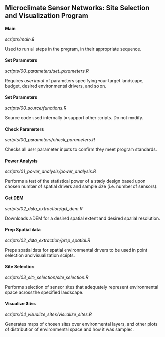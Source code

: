 ## Microclimate Sensor Networks: Site Selection and Visualization Program


#### Main
_scripts/main.R_  

Used to run all steps in the program, in their appropriate sequence.  

#### Set Parameters
_scripts/00_parameters/set_parameters.R_  

Requires *user input* of parameters specifying your target landscape, budget, desired environmental drivers, and so on.  


#### Set Parameters
_scripts/00_source/functions.R_  

Source code used internally to support other scripts. Do not modify. 


#### Check Parameters
_scripts/00_parameters/check_parameters.R_

Checks all user parameter inputs to confirm they meet program standards.  


#### Power Analysis
_scripts/01_power_analysis/power_analysis.R_  

Performs a test of the statistical power of a study design based upon chosen number of spatial drivers and sample size (i.e. number of sensors).  


#### Get DEM
_scripts/02_data_extraction/get_dem.R_  

Downloads a DEM for a desired spatial extent and desired spatial resolution.  

#### Prep Spatial data
_scripts/02_data_extraction/prep_spatial.R_  

Preps spatial data for spatial environmental drivers to be used in point selection and visualization scripts.  

#### Site Selection
_scripts/03_site_selection/site_selection.R_  

Performs selection of sensor sites that adequately represent environmental space across the specified landscape.  

#### Visualize Sites
_scripts/04_visualize_sites/visualize_sites.R_

Generates maps of chosen sites over environmental layers, and other plots of distribution of environmental space and how it was sampled.  


